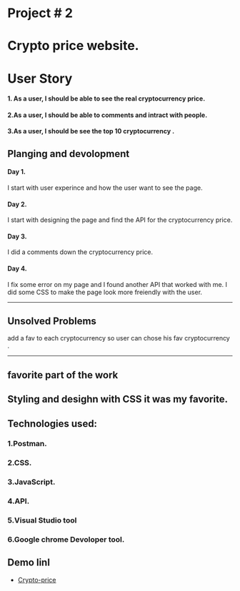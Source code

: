 # Project # 2
# Crypto price website.

# User Story
#### 1. As a user, I should be able to see the real cryptocurrency price.
#### 2.As a user, I should be able to comments and intract with people.
#### 3.As a user, I should be see the top 10 cryptocurrency .

## Planging and devolopment

#### Day 1. 
I start with user experince and how the user want to see the page.

#### Day 2.
 I start with designing the page and find the API for the cryptocurrency price.

#### Day 3.
 I did a comments down the cryptocurrency price.

#### Day 4.
 I fix some error on my page and I found another API that worked with me. I did some CSS to make the page look more freiendly with the user.


----
## Unsolved Problems
add a fav to each cryptocurrency so user can chose his fav cryptocurrency .

----
##  favorite part of the  work

Styling and desighn with CSS it was my favorite.
----

## Technologies used:
### 1.Postman.
### 2.CSS.
### 3.JavaScript.
### 4.API.
### 5.Visual Studio tool
### 6.Google chrome Devoloper tool.

##  Demo linl
* [Crypto-price](https://rajika111.github.io/Crypto-price/)